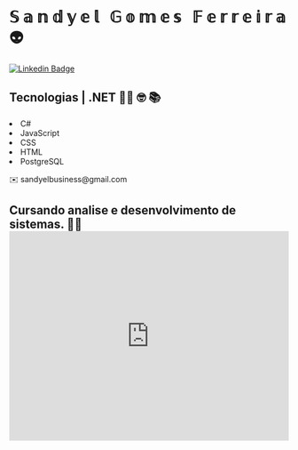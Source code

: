 <h1> &Sopf; &aopf; &nopf; &dopf; &yopf; &eopf; &lopf; &nbsp; &Gopf; &oopf; &mopf; &eopf; &sopf; &nbsp; &Fopf; &eopf; &ropf; &ropf; &eopf; &iopf; &ropf; &aopf;  👽</h1> 


[![Linkedin Badge](https://img.shields.io/badge/-sandyelgomes-blue?style=flat-square&logo=Linkedin&logoColor=white&link=https://www.linkedin.com/in/sandyelgomes)](https://www.linkedin.com/in/sandyelgomes)



<!DOCTYPE html>
<html>
<head>
 

</head>
<body>
<h2>Tecnologias | .NET 👨‍💻 🤓 📚  </h2>


<p>
    <li>C#</li>
    <li>JavaScript</li>
    <li>CSS</li>
    <li>HTML</li>
    <li>PostgreSQL</li>
</p>
<p> ✉️ sandyelbusiness@gmail.com</p>

<h2>
     Cursando analise e desenvolvimento de sistemas. 👨‍🎓 
<div style="width: 100%;"><div style="position: relative; padding-bottom: 74.82926829268293%; padding-top: 0; height: 0;"><iframe frameborder="0" width="1025px"         height="767px" style="position: absolute; top: 0; left: 0; width: 100%; height: 100%;" src="https://view.genial.ly/602d3b406be9fe72903691b9" type="text/html" allowscriptaccess="always" allowfullscreen="true" scrolling="yes" allownetworking="all"></iframe> </div> </div>
</h2>


</body>
</html>




